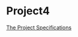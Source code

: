 
# Project4

[The Project Specifications](https://tligorio.github.io/projects/project4/Project-4.html)
